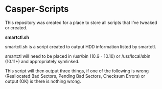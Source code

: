 # Casper-Scripts

This repository was created for a place to store all scripts that I've tweaked or created.

**smartctl.sh**

smartctl.sh is a script created to output HDD information listed by smartctl.

smartctl will need to be placed in /usr/bin (10.6 - 10.10) or /usr/local/sbin (10.11+) and appropriately symlinked.

This script will then output three things, if one of the following is wrong (Reallocated Bad Sectors, Pending Bad Sectors, Checksum Errors)
or output (OK) is there is nothing wrong.
